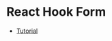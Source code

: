 # React Hook Form

- [Tutorial](https://www.freecodecamp.org/news/how-to-create-forms-in-react-using-react-hook-form/)